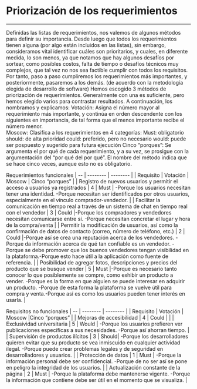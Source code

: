 # Priorización de los requerimientos
---
Definidas las listas de requerimientos, nos valemos de algunos métodos para definir su importancia. Desde luego que todos los requerimientos tienen alguna (por algo están incluidos en las listas), sin embargo, consideramos vital identificar cuáles son prioritarios, y cuales, en diferente medida, lo son menos, ya que notamos que hay algunos desafíos por sortear, como posibles costos, falta de tiempo o desafíos técnicos muy complejos, que tal vez no nos sea factible cumplir con todos los requisitos. Por tanto, paso a paso cumpliremos los requerimientos más importantes, y posteriormente, pasaremos a los demás. (de acuerdo con la metodología elegida de desarrollo de software)
Hemos escogido 3 métodos de priorización de requerimientos. Generalmente con una es suficiente, pero hemos elegido varios para contrastar resultados. A continuación, los nombramos y explicamos:
Votación: Asigna el número mayor al requerimiento más importante, y continúa en orden descendente con los siguientes en importancia, de tal forma que el menos importante recibe el número menor.  
Moscow: Clasifica a los requerimientos en 4 categorías:
    Must: obligatorio
    should: de alta prioridad
    could: preferido, pero no necesario
    would: puede ser pospuesto y sugerido para futura ejecución
Cinco “porques”: Se argumenta el por qué de cada requerimiento, y a su vez, se prosigue con la argumentación del “por qué del por qué”. El nombre del método indica que se hace cinco veces, aunque esto no es obligatorio.

Requerimientos funcionales
| -- | -------- | -------- |
| Requisito | Votación | Moscow | Cinco “porques” |
| Registro de nuevos usuarios y permitir el acceso a usuarios ya registrados | 4 | Must | -Porque los usuarios necesitan tener una identidad. -Porque necesitan ser identificados por otros usuarios, especialmente en el vínculo comprador-vendedor. |
| Facilitar la comunicación en tiempo real a través de un sistema de chat en tiempo real con el vendedor | 3 | Could |-Porque los compradores y vendedores necesitan comunicarse entre sí. -Porque necesitan concretar el lugar y hora de la compra/venta |
| Permitir la modificación de usuarios, así como la confirmación de datos de contacto (correo, número de teléfono, etc.) | 2 | Could |-Porque así se crea una reputación acerca de los vendedores. -Porque da información acerca de qué tan confiable es un vendedor. -Porque se debe promover que los buenos vendedores tengan visibilidad en la plataforma.-Porque esto hace útil a la aplicación como fuente de referencia. |
| Posibilidad de agregar fotos, descripciones y precios del producto que se busque vender | 5 | Must |-Porque es necesario tanto conocer lo que posiblemente se compre, como exhibir un producto a vender. -Porque es la forma en que alguien se puede interesar en adquirir un producto. -Porque de esta forma la plataforma se vuelve útil para compra y venta.-Porque así es como los usuarios pueden tener interés en usarla. |

Requisitos no funcionales
| -- | -------- | -------- |
| Requisito | Votación | Moscow |Cinco “porques” |
| Mejoras de accesibilidad | 4 | Could | |
| Exclusividad universitaria | 5 | Would | -Porque los usuarios prefieren ver publicaciones específicas a sus necesidades. -Porque así ahorran tiempo. |
| Supervisión de productos ilícitos | 3 | Should| -Porque los desarrolladores quieren evitar que su producto se vea inmiscuido en cualquier actividad ilegal. -Porque puede crear problemas legales y de seguridad en desarrolladores y usuarios. |
| Protección de datos | 1 | Must | -Porque la información personal debe ser confidencial. -Porque de no ser así se pone en peligro la integridad de los usuarios. |
| Actualización constante de la página | 2 | Must | -Porque la plataforma debe mantenerse vigente. -Porque la información que contiene debe ser útil en el momento que se visualiza. |

